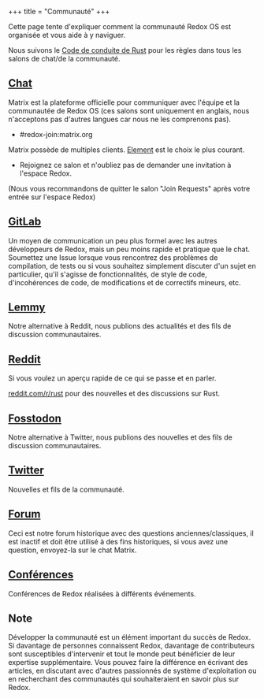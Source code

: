 +++
title = "Communauté"
+++

Cette page tente d'expliquer comment la communauté Redox OS est organisée et vous aide à y naviguer.

Nous suivons le [Code de conduite de Rust](https://www.rust-lang.org/policies/code-of-conduct) pour les règles dans tous les salons de chat/de la communauté.

## [Chat](https://matrix.to/#/#redox-join:matrix.org)

Matrix est la plateforme officielle pour communiquer avec l'équipe et la communautée de Redox OS (ces salons sont uniquement en anglais, nous n'acceptons pas d'autres langues car nous ne les comprenons pas).

- #redox-join:matrix.org

Matrix possède de multiples clients. [Element](https://element.io/) est le choix le plus courant.

- Rejoignez ce salon et n'oubliez pas de demander une invitation à l'espace Redox.

(Nous vous recommandons de quitter le salon "Join Requests" après votre entrée sur l'espace Redox)

## [GitLab](https://gitlab.redox-os.org/redox-os/redox)

Un moyen de communication un peu plus formel avec les autres développeurs de Redox, mais un peu moins rapide et pratique que le chat. Soumettez une Issue lorsque vous rencontrez des problèmes de compilation, de tests ou si vous souhaitez simplement discuter d'un sujet en particulier, qu'il s'agisse de fonctionnalités, de style de code, d'incohérences de code, de modifications et de correctifs mineurs, etc.

## [Lemmy](https://lemmy.world/c/redox)

Notre alternative à Reddit, nous publions des actualités et des fils de discussion communautaires.

## [Reddit](https://www.reddit.com/r/Redox/)

Si vous voulez un aperçu rapide de ce qui se passe et en parler.

[reddit.com/r/rust](https://www.reddit.com/r/rust) pour des nouvelles et des discussions sur Rust.

## [Fosstodon](https://fosstodon.org/@redox)

Notre alternative à Twitter, nous publions des nouvelles et des fils de discussion communautaires.


## [Twitter](https://twitter.com/redox_os)

Nouvelles et fils de la communauté.

## [Forum](https://discourse.redox-os.org/)

Ceci est notre forum historique avec des questions anciennes/classiques, il est inactif et doit être utilisé à des fins historiques, si vous avez une question, envoyez-la sur le chat Matrix.

## [Conférences](/talks/)

Conférences de Redox réalisées à différents événements.

## Note

Développer la communauté est un élément important du succès de Redox. Si davantage de personnes connaissent Redox, davantage de contributeurs sont susceptibles d'intervenir et tout le monde peut bénéficier de leur expertise supplémentaire. Vous pouvez faire la différence en écrivant des articles, en discutant avec d'autres passionnés de système d'exploitation ou en recherchant des communautés qui souhaiteraient en savoir plus sur Redox.
